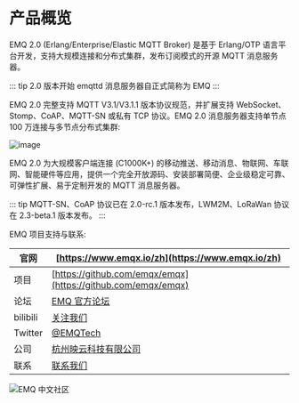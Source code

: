 # 产品概览

EMQ 2.0 (Erlang/Enterprise/Elastic MQTT Broker) 是基于 Erlang/OTP 语言平台开发，支持大规模连接和分布式集群，发布订阅模式的开源 MQTT 消息服务器。

::: tip
2.0 版本开始 emqttd 消息服务器自正式简称为 EMQ
:::

EMQ 2.0 完整支持 MQTT V3.1/V3.1.1 版本协议规范，并扩展支持 WebSocket、Stomp、CoAP、MQTT-SN 或私有 TCP 协议。EMQ 2.0 消息服务器支持单节点 100 万连接与多节点分布式集群:

![image](./_static/images/emqtt.png)

EMQ 2.0 为大规模客户端连接 (C1000K+) 的移动推送、移动消息、物联网、车联网、智能硬件等应用，提供一个完全开放源码、安装部署简便、企业级稳定可靠、可弹性扩展、易于定制开发的 MQTT 消息服务器。

::: tip
MQTT-SN、CoAP 协议已在 2.0-rc.1 版本发布，LWM2M、LoRaWan 协议在 2.3-beta.1 版本发布。
:::


EMQ 项目支持与联系:

| 官网     | [https://www.emqx.io/zh](https://www.emqx.io/zh)             |
| -------- | ------------------------------------------------------------ |
| 项目     | [https://github.com/emqx/emqx](https://github.com/emqx/emqx) |
| 论坛     | [EMQ 官方论坛](https://askemq.com/c/emqx/5)                  |
| bilibili | [关注我们](https://space.bilibili.com/522222081)             |
| Twitter  | [@EMQTech](https://twitter.com/EMQTech)                      |
| 公司     | [杭州映云科技有限公司](https://www.emqx.com/zh/about)        |
| 联系     | [联系我们](https://www.emqx.com/zh/contact)                  |

![EMQ 中文社区](https://assets.emqx.com/images/bd306cac54ff7d20cf7e1ff9b39c639a.png?imageMogr2/thumbnail/200x)
